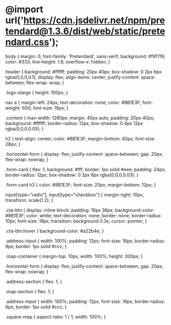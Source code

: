 # @import url('https://cdn.jsdelivr.net/npm/pretendard@1.3.6/dist/web/static/pretendard.css');

body {
  margin: 0;
  font-family: 'Pretendard', sans-serif;
  background: #f9f7f6;
  color: #333;
  line-height: 1.8;
  overflow-x: hidden;
}

header {
  background: #ffffff;
  padding: 20px 40px;
  box-shadow: 0 2px 6px rgba(0,0,0,0.1);
  display: flex;
  align-items: center;
  justify-content: space-between;
  flex-wrap: wrap;
}

.logo-xlarge {
  height: 100px;
}

nav a {
  margin-left: 24px;
  text-decoration: none;
  color: #8B1E3F;
  font-weight: 600;
  font-size: 18px;
}

.content {
  max-width: 1280px;
  margin: 40px auto;
  padding: 20px 40px;
  background: #ffffff;
  border-radius: 12px;
  box-shadow: 0 4px 12px rgba(0,0,0,0.05);
}

h2 {
  text-align: center;
  color: #8B1E3F;
  margin-bottom: 40px;
  font-size: 28px;
}

.horizontal-form {
  display: flex;
  justify-content: space-between;
  gap: 20px;
  flex-wrap: nowrap;
}

.form-card {
  flex: 1;
  background: #fff;
  border: 1px solid #eee;
  padding: 24px;
  border-radius: 12px;
  box-shadow: 0 2px 6px rgba(0,0,0,0.03);
}

.form-card h3 {
  color: #8B1E3F;
  font-size: 20px;
  margin-bottom: 12px;
}

input[type="radio"], input[type="checkbox"] {
  margin-right: 10px;
  transform: scale(1.2);
}

.cta-btn {
  display: inline-block;
  padding: 16px 36px;
  background-color: #8B1E3F;
  color: white;
  text-decoration: none;
  border: none;
  border-radius: 10px;
  font-size: 18px;
  transition: background 0.3s;
  cursor: pointer;
}

.cta-btn:hover {
  background-color: #a22b4e;
}

.address-input {
  width: 100%;
  padding: 12px;
  font-size: 16px;
  border-radius: 8px;
  border: 1px solid #ccc;
}

.map-container {
  margin-top: 10px;
  width: 100%;
  height: 300px;
}

.horizontal-form {
  display: flex;
  justify-content: space-between;
  gap: 20px;
  flex-wrap: nowrap;
}

.address-section {
  flex: 1;
}

.map-section {
  flex: 1;
}

.address-input {
  width: 100%;
  padding: 12px;
  font-size: 16px;
  border-radius: 8px;
  border: 1px solid #ccc;
}

.square-map {
  aspect-ratio: 1 / 1;
  width: 100%;
}
